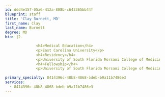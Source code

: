 ```yaml
---
id: ddd4e157-05a6-412a-808b-c643365bb44f
blueprint: staff
title: 'Clay Burnett, MD'
first_name: Clay
last_name: Burnett
degree: MD
bio: |2-

              <h4>Medical Education</h4>
              <p>East Carolina University</p>
              <h4>Residency</h4>
              <p>University of South Florida Morsani College of Medicine</p>
              <h4>Fellowship</h4>
              <p>University of South Florida Morsani College of Medicine</p>
          
primary_specialty: 8414396c-48b8-4868-bdeb-b9a11b7486e3
services:
  - 8414396c-48b8-4868-bdeb-b9a11b7486e3
---
```

